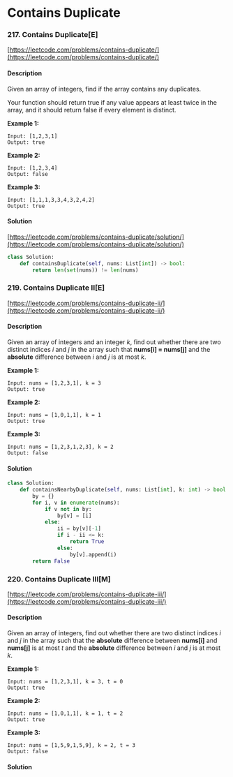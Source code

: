 # Contains Duplicate



### 217. Contains Duplicate\[E\]

[https://leetcode.com/problems/contains-duplicate/](https://leetcode.com/problems/contains-duplicate/)

#### Description

Given an array of integers, find if the array contains any duplicates.

Your function should return true if any value appears at least twice in the array, and it should return false if every element is distinct.

**Example 1:**

```text
Input: [1,2,3,1]
Output: true
```

**Example 2:**

```text
Input: [1,2,3,4]
Output: false
```

**Example 3:**

```text
Input: [1,1,1,3,3,4,3,2,4,2]
Output: true
```

#### Solution

[https://leetcode.com/problems/contains-duplicate/solution/](https://leetcode.com/problems/contains-duplicate/solution/)

```python
class Solution:
    def containsDuplicate(self, nums: List[int]) -> bool:
        return len(set(nums)) != len(nums)
```

### 219. Contains Duplicate II\[E\]

[https://leetcode.com/problems/contains-duplicate-ii/](https://leetcode.com/problems/contains-duplicate-ii/)

#### Description

Given an array of integers and an integer _k_, find out whether there are two distinct indices _i_ and _j_ in the array such that **nums\[i\] = nums\[j\]** and the **absolute** difference between _i_ and _j_ is at most _k_.

**Example 1:**

```text
Input: nums = [1,2,3,1], k = 3
Output: true
```

**Example 2:**

```text
Input: nums = [1,0,1,1], k = 1
Output: true
```

**Example 3:**

```text
Input: nums = [1,2,3,1,2,3], k = 2
Output: false
```

#### Solution

```python
class Solution:
    def containsNearbyDuplicate(self, nums: List[int], k: int) -> bool:
        by = {}
        for i, v in enumerate(nums):
            if v not in by:
                by[v] = [i]
            else:
                ii = by[v][-1]
                if i - ii <= k:
                    return True
                else:
                    by[v].append(i)
        return False
```

### 220. Contains Duplicate III\[M\]

[https://leetcode.com/problems/contains-duplicate-iii/](https://leetcode.com/problems/contains-duplicate-iii/)

#### Description

Given an array of integers, find out whether there are two distinct indices _i_ and _j_ in the array such that the **absolute** difference between **nums\[i\]** and **nums\[j\]** is at most _t_ and the **absolute** difference between _i_ and _j_ is at most _k_.

**Example 1:**

```text
Input: nums = [1,2,3,1], k = 3, t = 0
Output: true
```

**Example 2:**

```text
Input: nums = [1,0,1,1], k = 1, t = 2
Output: true
```

**Example 3:**

```text
Input: nums = [1,5,9,1,5,9], k = 2, t = 3
Output: false
```

#### Solution

```python

```

